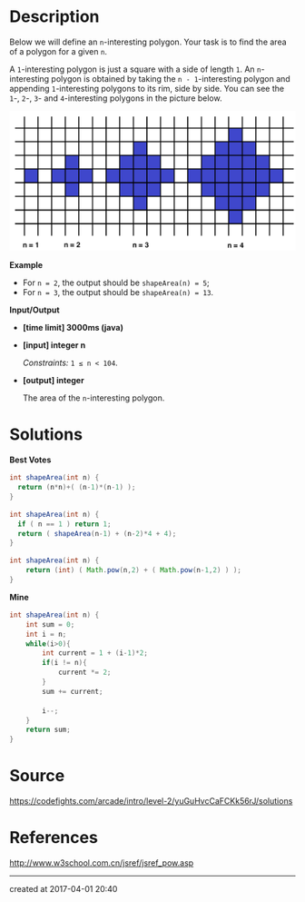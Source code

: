 # Description

Below we will define an `n`-interesting polygon. Your task is to find the area of a polygon for a given `n`.

A `1`-interesting polygon is just a square with a side of length `1`. An `n`-interesting polygon is obtained by taking the `n - 1`-interesting polygon and appending `1`-interesting polygons to its rim, side by side. You can see the `1`-, `2`-, `3`- and `4`-interesting polygons in the picture below.

![](/attachments/shape-area.jpg)

**Example**

- For `n = 2`, the output should be
  `shapeArea(n) = 5`;
- For `n = 3`, the output should be
  `shapeArea(n) = 13`.

**Input/Output**

- **[time limit] 3000ms (java)**


- **[input] integer n**

  *Constraints:*
  `1 ≤ n < 104`.

- **[output] integer**

  The area of the `n`-interesting polygon.

# Solutions

**Best Votes**

``` java
int shapeArea(int n) {
  return (n*n)+( (n-1)*(n-1) ); 
}
```

```java
int shapeArea(int n) {
  if ( n == 1 ) return 1;
  return ( shapeArea(n-1) + (n-2)*4 + 4);
}
```

``` java
int shapeArea(int n) {
    return (int) ( Math.pow(n,2) + ( Math.pow(n-1,2) ) );
}
```



**Mine**

``` java
int shapeArea(int n) {
    int sum = 0;
    int i = n;
    while(i>0){
        int current = 1 + (i-1)*2;
        if(i != n){
            current *= 2;
        }
        sum += current;
        
        i--;
    }
    return sum;
}
```

# Source

https://codefights.com/arcade/intro/level-2/yuGuHvcCaFCKk56rJ/solutions



# References

http://www.w3school.com.cn/jsref/jsref_pow.asp

---

created at 2017-04-01 20:40
